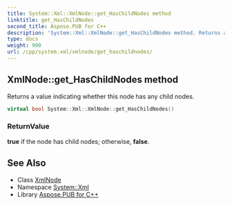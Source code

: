 ```yaml
---
title: System::Xml::XmlNode::get_HasChildNodes method
linktitle: get_HasChildNodes
second_title: Aspose.PUB for C++
description: 'System::Xml::XmlNode::get_HasChildNodes method. Returns a value indicating whether this node has any child nodes in C++.'
type: docs
weight: 900
url: /cpp/system.xml/xmlnode/get_haschildnodes/
---
```

## XmlNode::get_HasChildNodes method


Returns a value indicating whether this node has any child nodes.

```cpp
virtual bool System::Xml::XmlNode::get_HasChildNodes()
```


### ReturnValue

**true** if the node has child nodes; otherwise, **false**.

## See Also

* Class [XmlNode](../)
* Namespace [System::Xml](../../)
* Library [Aspose.PUB for C++](../../../)
